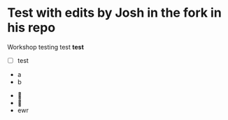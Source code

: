 # Test with edits by Josh in the fork in his repo
Workshop testing 
test
**test**

- [ ] test

- a
- b
* :pig:
* :dash:
* ewr
